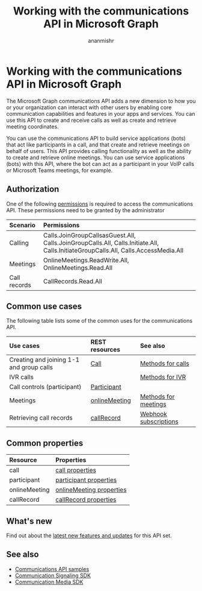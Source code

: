 ﻿---
title: "Working with the communications API in Microsoft Graph"
description: "The Microsoft Graph communications API adds a new dimension to how your apps and services can interact with users by enabling voice and video features."
author: "ananmishr"
doc_type: conceptualPageType
ms.prod: cloud-communications
localization_priority: Priority
---

# Working with the communications API in Microsoft Graph

The Microsoft Graph communications API adds a new dimension to how you or your organization can interact with other users by enabling core communication capabilities and features in your apps and services. You can use this API to create and receive calls as well as create and retrieve meeting coordinates.

You can use the communications API to build service applications (bots) that act like participants in a call, and that create and retrieve meetings on behalf of users.
This API provides calling functionality as well as the ability to create and retrieve online meetings. You can use service applications (bots) with this API, where the bot can act as a participant in your VoIP calls or Microsoft Teams meetings, for example.

## Authorization

One of the following [permissions](/graph/permissions-reference#calls-permissions) is required to access the communications API. These permissions need to be granted by the administrator

| Scenario     | Permissions                                                                                                                        |
| :----------- | :--------------------------------------------------------------------------------------------------------------------------------- |
| Calling      | Calls.JoinGroupCallsasGuest.All, Calls.JoinGroupCalls.All, Calls.Initiate.All, Calls.InitiateGroupCalls.All, Calls.AccessMedia.All |
| Meetings     | OnlineMeetings.ReadWrite.All, OnlineMeetings.Read.All                                                                              |
| Call records | CallRecords.Read.All                                                                                                               |

## Common use cases

The following table lists some of the common uses for the communications API.

| Use cases                                | REST resources                                                                | See also                                                                                |
| :--------------------------------------- | :---------------------------------------------------------------------------- | :-------------------------------------------------------------------------------------- |
| Creating and joining 1-1 and group calls | [Call](/graph/api/resources/call?view=graph-rest-v1.0)                        | [Methods for calls](/graph/api/resources/call?view=graph-rest-v1.0#methods)             |
| IVR calls                                |                                                                               | [Methods for IVR](/graph/api/resources/calls-api-ivr-overview?view=graph-rest-v1.0)     |
| Call controls (participant)              | [Participant](/graph/api/resources/participant?view=graph-rest-v1.0)          |                                                                                         |
| Meetings                                 | [onlineMeeting](/graph/api/resources/onlinemeeting?view=graph-rest-v1.0)      | [Methods for meetings](/graph/api/resources/onlinemeeting?view=graph-rest-v1.0#methods) |
| Retrieving call records                  | [callRecord](/graph/api/resources/callrecords-callrecord?view=graph-rest-1.0) | [Webhook subscriptions](/graph/api/resources/webhooks?view=graph-rest-1.0)              |

## Common properties

| Resource      | Properties                                                                                     |
| :------------ | :--------------------------------------------------------------------------------------------- |
| call          | [call properties](/graph/api/resources/call?view=graph-rest-v1.0#properties)                   |
| participant   | [participant properties](/graph/api/resources/participant?view=graph-rest-v1.0#properties)     |
| onlineMeeting | [onlineMeeting properties](/graph/api/resources/onlinemeeting?view=graph-rest-v1.0#properties) |
| callRecord    | [callRecord properties](/graph/api/resources/callrecords-callrecord#properties)                |

## What's new

Find out about the [latest new features and updates](/graph/whats-new-overview) for this API set.

## See also

- [Communications API samples](https://github.com/microsoftgraph/microsoft-graph-comms-samples/)
- [Communication Signaling SDK](https://www.nuget.org/packages/Microsoft.Graph.Communications.Calls)
- [Communication Media SDK](https://www.nuget.org/packages/Microsoft.Graph.Communications.Calls.Media)
